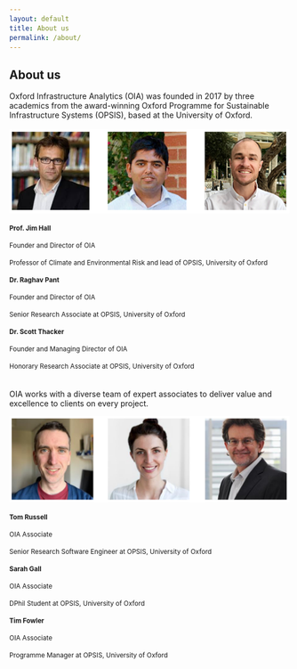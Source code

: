 ```yaml
---
layout: default
title: About us
permalink: /about/
---
```


## About us

Oxford Infrastructure Analytics (OIA) was founded in 2017 by three academics
from the award-winning Oxford Programme for Sustainable Infrastructure
Systems (OPSIS), based at the University of Oxford.
<br>
<br>
<img src="/assets/img/directors.png" alt="OIA Directors">

<small><b>Prof. Jim Hall</b></small>

<small>Founder and Director of OIA</small>

<small>Professor of Climate and Environmental Risk and lead of OPSIS, University of Oxford</small>

<small><b>Dr. Raghav Pant</b></small>

<small>Founder and Director of OIA</small>

<small>Senior Research Associate at OPSIS, University of Oxford</small>

<small><b>Dr. Scott Thacker</b></small>

<small>Founder and Managing Director of OIA</small>

<small>Honorary Research Associate at OPSIS, University of Oxford</small>
<br>
<br>
<br>
OIA works with a diverse team of expert associates to deliver value and excellence to clients on every project.

<img src="/assets/img/associates.png" alt="OIA Associates">


<small><b>Tom Russell</b></small>

<small>OIA Associate</small>

<small>Senior Research Software Engineer at OPSIS, University of Oxford</small>

<small><b>Sarah Gall</b></small>

<small>OIA Associate</small>

<small>DPhil Student at OPSIS, University of Oxford</small>

<small><b>Tim Fowler</b></small>

<small>OIA Associate</small>

<small>Programme Manager at OPSIS, University of Oxford</small>
